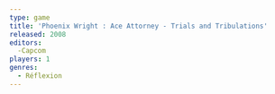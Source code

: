 ```yaml
---
type: game
title: 'Phoenix Wright : Ace Attorney - Trials and Tribulations'
released: 2008
editors: 
  -Capcom
players: 1
genres:
  - Réflexion
---
```

